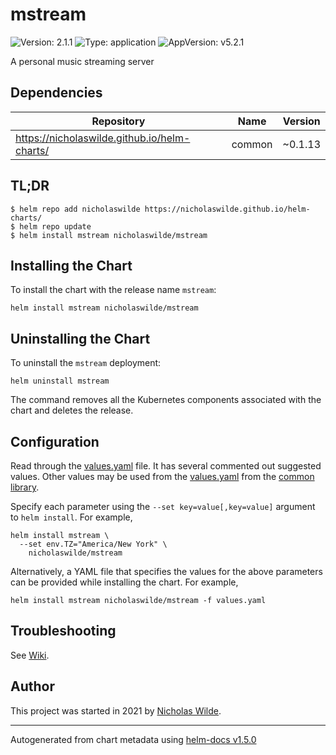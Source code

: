 # mstream

![Version: 2.1.1](https://img.shields.io/badge/Version-2.1.1-informational?style=flat-square) ![Type: application](https://img.shields.io/badge/Type-application-informational?style=flat-square) ![AppVersion: v5.2.1](https://img.shields.io/badge/AppVersion-v5.2.1-informational?style=flat-square)

A personal music streaming server

## Dependencies

| Repository | Name | Version |
|------------|------|---------|
| https://nicholaswilde.github.io/helm-charts/ | common | ~0.1.13 |

## TL;DR
```console
$ helm repo add nicholaswilde https://nicholaswilde.github.io/helm-charts/
$ helm repo update
$ helm install mstream nicholaswilde/mstream
```

## Installing the Chart
To install the chart with the release name `mstream`:
```console
helm install mstream nicholaswilde/mstream
```

## Uninstalling the Chart
To uninstall the `mstream` deployment:
```console
helm uninstall mstream
```
The command removes all the Kubernetes components associated with the chart and deletes the release.

## Configuration

Read through the [values.yaml](./values.yaml) file. It has several commented out suggested values.
Other values may be used from the [values.yaml](../common/values.yaml) from the [common library](../common).

Specify each parameter using the `--set key=value[,key=value]` argument to `helm install`. For example,
```console
helm install mstream \
  --set env.TZ="America/New York" \
    nicholaswilde/mstream
```

Alternatively, a YAML file that specifies the values for the above parameters can be provided while installing the chart.
For example,
```console
helm install mstream nicholaswilde/mstream -f values.yaml
```

## Troubleshooting
See [Wiki](https://github.com/nicholaswilde/helm-charts/wiki/Troubleshooting).

## Author
This project was started in 2021 by [Nicholas Wilde](https://github.com/nicholaswilde).

----------------------------------------------
Autogenerated from chart metadata using [helm-docs v1.5.0](https://github.com/norwoodj/helm-docs/releases/v1.5.0)
